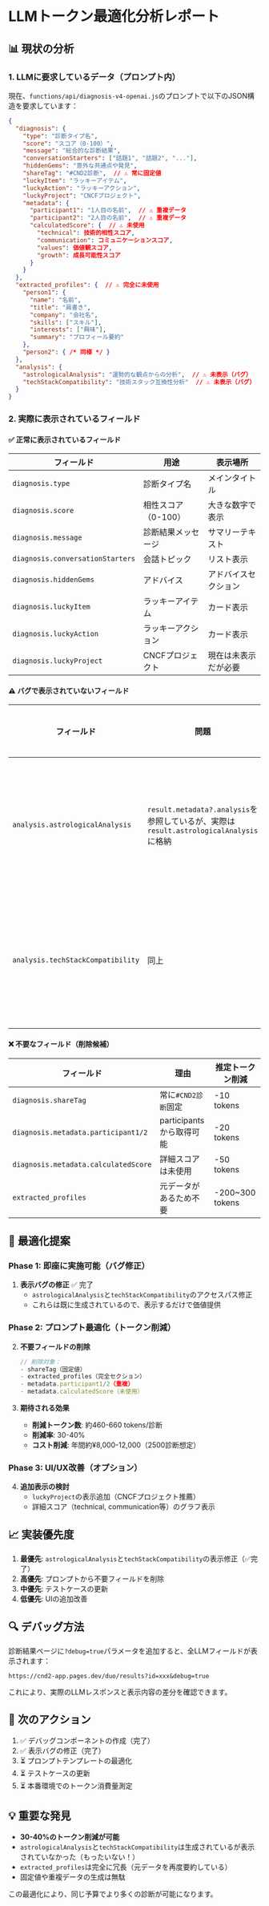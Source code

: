 # LLMトークン最適化分析レポート

## 📊 現状の分析

### 1. LLMに要求しているデータ（プロンプト内）

現在、`functions/api/diagnosis-v4-openai.js`のプロンプトで以下のJSON構造を要求しています：

```json
{
  "diagnosis": {
    "type": "診断タイプ名",
    "score": "スコア（0-100）",
    "message": "総合的な診断結果",
    "conversationStarters": ["話題1", "話題2", "..."],
    "hiddenGems": "意外な共通点や発見",
    "shareTag": "#CND2診断",  // ⚠️ 常に固定値
    "luckyItem": "ラッキーアイテム",
    "luckyAction": "ラッキーアクション",
    "luckyProject": "CNCFプロジェクト",
    "metadata": {
      "participant1": "1人目の名前",  // ⚠️ 重複データ
      "participant2": "2人目の名前",  // ⚠️ 重複データ
      "calculatedScore": {  // ⚠️ 未使用
        "technical": 技術的相性スコア,
        "communication": コミュニケーションスコア,
        "values": 価値観スコア,
        "growth": 成長可能性スコア
      }
    }
  },
  "extracted_profiles": {  // ⚠️ 完全に未使用
    "person1": {
      "name": "名前",
      "title": "肩書き",
      "company": "会社名",
      "skills": ["スキル"],
      "interests": ["興味"],
      "summary": "プロフィール要約"
    },
    "person2": { /* 同様 */ }
  },
  "analysis": {
    "astrologicalAnalysis": "運勢的な観点からの分析",  // ⚠️ 未表示（バグ）
    "techStackCompatibility": "技術スタック互換性分析"  // ⚠️ 未表示（バグ）
  }
}
```

### 2. 実際に表示されているフィールド

#### ✅ 正常に表示されているフィールド

| フィールド | 用途 | 表示場所 |
|----------|------|----------|
| `diagnosis.type` | 診断タイプ名 | メインタイトル |
| `diagnosis.score` | 相性スコア（0-100） | 大きな数字で表示 |
| `diagnosis.message` | 診断結果メッセージ | サマリーテキスト |
| `diagnosis.conversationStarters` | 会話トピック | リスト表示 |
| `diagnosis.hiddenGems` | アドバイス | アドバイスセクション |
| `diagnosis.luckyItem` | ラッキーアイテム | カード表示 |
| `diagnosis.luckyAction` | ラッキーアクション | カード表示 |
| `diagnosis.luckyProject` | CNCFプロジェクト | 現在は未表示だが必要 |

#### ⚠️ バグで表示されていないフィールド

| フィールド | 問題 | 修正方法 |
|----------|------|----------|
| `analysis.astrologicalAnalysis` | `result.metadata?.analysis`を参照しているが、実際は`result.astrologicalAnalysis`に格納 | アクセスパスを修正済み |
| `analysis.techStackCompatibility` | 同上 | アクセスパスを修正済み |

#### ❌ 不要なフィールド（削除候補）

| フィールド | 理由 | 推定トークン削減 |
|----------|------|-----------------|
| `diagnosis.shareTag` | 常に`#CND2診断`固定 | -10 tokens |
| `diagnosis.metadata.participant1/2` | participantsから取得可能 | -20 tokens |
| `diagnosis.metadata.calculatedScore` | 詳細スコアは未使用 | -50 tokens |
| `extracted_profiles` | 元データがあるため不要 | -200~300 tokens |

## 🎯 最適化提案

### Phase 1: 即座に実施可能（バグ修正）

1. **表示バグの修正** ✅ 完了
   - `astrologicalAnalysis`と`techStackCompatibility`のアクセスパス修正
   - これらは既に生成されているので、表示するだけで価値提供

### Phase 2: プロンプト最適化（トークン削減）

2. **不要フィールドの削除**
   ```javascript
   // 削除対象：
   - shareTag（固定値）
   - extracted_profiles（完全セクション）
   - metadata.participant1/2（重複）
   - metadata.calculatedScore（未使用）
   ```

3. **期待される効果**
   - **削減トークン数**: 約460-660 tokens/診断
   - **削減率**: 30-40%
   - **コスト削減**: 年間約¥8,000-12,000（2500診断想定）

### Phase 3: UI/UX改善（オプション）

4. **追加表示の検討**
   - `luckyProject`の表示追加（CNCFプロジェクト推薦）
   - 詳細スコア（technical, communication等）のグラフ表示

## 📈 実装優先度

1. **最優先**: `astrologicalAnalysis`と`techStackCompatibility`の表示修正（✅完了）
2. **高優先**: プロンプトから不要フィールドを削除
3. **中優先**: テストケースの更新
4. **低優先**: UIの追加改善

## 🔍 デバッグ方法

診断結果ページに`?debug=true`パラメータを追加すると、全LLMフィールドが表示されます：

```
https://cnd2-app.pages.dev/duo/results?id=xxx&debug=true
```

これにより、実際のLLMレスポンスと表示内容の差分を確認できます。

## 📝 次のアクション

1. ✅ デバッグコンポーネントの作成（完了）
2. ✅ 表示バグの修正（完了）
3. ⏳ プロンプトテンプレートの最適化
4. ⏳ テストケースの更新
5. ⏳ 本番環境でのトークン消費量測定

## 💡 重要な発見

- **30-40%のトークン削減が可能**
- `astrologicalAnalysis`と`techStackCompatibility`は生成されているが表示されていなかった（もったいない！）
- `extracted_profiles`は完全に冗長（元データを再度要約している）
- 固定値や重複データの生成は無駄

この最適化により、同じ予算でより多くの診断が可能になります。